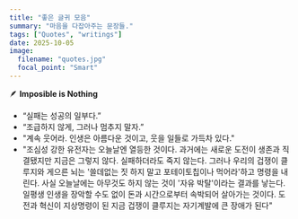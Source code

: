 ```yaml
---
title: "좋은 글귀 모음"
summary: "마음을 다잡아주는 문장들."
tags: ["Quotes", "writings"]
date: 2025-10-05
image:
  filename: "quotes.jpg"
  focal_point: "Smart"
---
```


🪶 **Imposible is Nothing**

- “실패는 성공의 일부다.”
- “조급하지 않게, 그러나 멈추지 말자.”
- "계속 웃어라. 인생은 아름다운 것이고, 웃을 일들로 가득차 있다."
- "조심성 강한 유전자는 오늘날엔 열등한 것이다. 과거에는 새로운 도전이 생존과 직결됐지만 지금은 그렇지 않다. 실패하더라도 죽지 않는다. 그러나 우리의 겁쟁이 클루지와 게으른 뇌는 '쓸데없는 짓 하지 말고 포테이토칩이나 먹어라'하고 명령을 내린다. 사실 오늘날에는 아무것도 하지 않는 것이 '자유 박탈'이라는 결과를 낳는다. 일평생 인생을 장악할 수도 없이 돈과 시간으로부터 속박되어 살아가는 것이다. 도전과 혁신이 지상명령이 된 지금 겁쟁이 클루지는 자기계발에 큰 장애가 된다"
